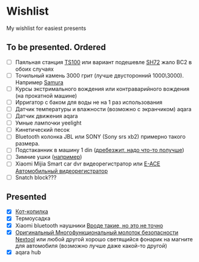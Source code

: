 # Wishlist
My wishlist for easiest presents


## To be presented. Ordered

- [ ] Паяльная станция [TS100](https://aliexpress.ru/item/32825753754.html) или вариант подешевле [SH72](https://aliexpress.ru/item/4000559692113.html) жало BC2 в обоих случаях
- [ ] Точильный камень 3000 грит (лучше двусторонний 1000\3000). Например [Samura](https://www.samura.ru/catalog/aksessuary_samura/kamni_tochilnye/kombinirovannye/scs_1300m/)
- [ ] Курсы экстримального вождения или контраварийного вождения (на прокатной машине)
- [ ] Ирригатор с баком для воды не на 1 раз использования
- [ ] Датчик температуры и влажности (возможно с экранчиком) aqara
- [ ] Датчик движения aqara
- [ ] Умные лампочки yeelight
- [ ] Кинетический песок
- [ ] Bluetooth колонка JBL или SONY (Sony srs xb2) примерно такого размера.
- [ ] Подстаканник в машину 1 din ([дребезжит, надо что-то получше](https://aliexpress.ru/item/4001271879105.html))
- [ ] Зимние ушки ([например](https://ushkin-magazin.ru/catalog/modeli_180s_man/))
- [ ] Xiaomi Mijia Smart car dvr видеорегистратор или [E-ACE Автомобильный видеорегистратор](https://aliexpress.ru/item/32894922089.html)
- [ ] Snatch block???

## Presented

- [x] [Кот-копилка](https://totoro-shop.ru/toilet-paper-holder-24)
- [x] Термоусадка
- [x] Xiaomi bluetooth наушники [Вроде такие, но это не точно](https://market.yandex.ru/product--besprovodnye-naushniki-xiaomi-mi-true-wireless-earbuds-basic-s/771379005)
- [x] [Оригинальный Многофункциональный молоток безопасности Nextool](https://aliexpress.ru/item/1005001483059623.html) или любой другой хорошо светящийся фонарик на магните для автомобиля (возможно лучше даже какой-то другой)
- [x] aqara hub
